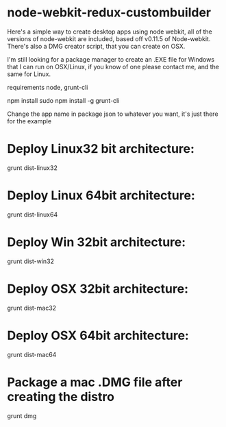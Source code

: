 node-webkit-redux-custombuilder
===============================

Here's a simple way to create desktop apps using node webkit, all of the versions of node-webkit are included,
based off v0.11.5 of Node-webkit. There's also a DMG creator script, that you can create on OSX.

I'm still looking for a package manager to create an .EXE file for Windows that I can run on OSX/Linux, if you know of one please
contact me, and the same for Linux.

requirements node, grunt-cli

npm install
sudo npm install -g grunt-cli

Change the app name in package json to whatever you want, it's just there for the example


Deploy Linux32 bit architecture:
===============================

grunt dist-linux32

Deploy Linux 64bit architecture:
===============================

grunt dist-linux64

Deploy Win 32bit architecture:
===============================

grunt dist-win32


Deploy OSX 32bit architecture:
===============================
grunt dist-mac32


Deploy OSX 64bit architecture:
===============================
grunt dist-mac64

Package a mac .DMG file after creating the distro
=================================================

grunt dmg